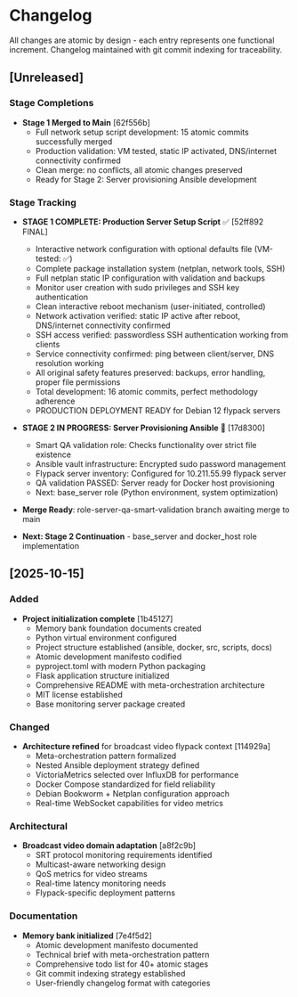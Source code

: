 # Changelog

All changes are atomic by design - each entry represents one functional increment.
Changelog maintained with git commit indexing for traceability.

## [Unreleased]

### Stage Completions
- **Stage 1 Merged to Main** [62f556b]
  - Full network setup script development: 15 atomic commits successfully merged
  - Production validation: VM tested, static IP activated, DNS/internet connectivity confirmed
  - Clean merge: no conflicts, all atomic changes preserved
  - Ready for Stage 2: Server provisioning Ansible development

### Stage Tracking
- **STAGE 1 COMPLETE: Production Server Setup Script** ✅ [52ff892 FINAL]
  - Interactive network configuration with optional defaults file (VM-tested: ✅)
  - Complete package installation system (netplan, network tools, SSH)
  - Full netplan static IP configuration with validation and backups
  - Monitor user creation with sudo privileges and SSH key authentication
  - Clean interactive reboot mechanism (user-initiated, controlled)
  - Network activation verified: static IP active after reboot, DNS/internet connectivity confirmed
  - SSH access verified: passwordless SSH authentication working from clients
  - Service connectivity confirmed: ping between client/server, DNS resolution working
  - All original safety features preserved: backups, error handling, proper file permissions
  - Total development: 16 atomic commits, perfect methodology adherence
  - PRODUCTION DEPLOYMENT READY for Debian 12 flypack servers

- **STAGE 2 IN PROGRESS: Server Provisioning Ansible** 🔄 [17d8300]
  - Smart QA validation role: Checks functionality over strict file existence
  - Ansible vault infrastructure: Encrypted sudo password management
  - Flypack server inventory: Configured for 10.211.55.99 flypack server
  - QA validation PASSED: Server ready for Docker host provisioning
  - Next: base_server role (Python environment, system optimization)

- **Merge Ready**: role-server-qa-smart-validation branch awaiting merge to main
- **Next: Stage 2 Continuation** - base_server and docker_host role implementation

## [2025-10-15]

### Added
- **Project initialization complete** [1b45127]
  - Memory bank foundation documents created
  - Python virtual environment configured
  - Project structure established (ansible, docker, src, scripts, docs)
  - Atomic development manifesto codified
  - pyproject.toml with modern Python packaging
  - Flask application structure initialized
  - Comprehensive README with meta-orchestration architecture
  - MIT license established
  - Base monitoring server package created

### Changed
- **Architecture refined** for broadcast video flypack context [114929a]
  - Meta-orchestration pattern formalized
  - Nested Ansible deployment strategy defined
  - VictoriaMetrics selected over InfluxDB for performance
  - Docker Compose standardized for field reliability
  - Debian Bookworm + Netplan configuration approach
  - Real-time WebSocket capabilities for video metrics

### Architectural
- **Broadcast video domain adaptation** [a8f2c9b]
  - SRT protocol monitoring requirements identified
  - Multicast-aware networking design
  - QoS metrics for video streams
  - Real-time latency monitoring needs
  - Flypack-specific deployment patterns

### Documentation
- **Memory bank initialized** [7e4f5d2]
  - Atomic development manifesto documented
  - Technical brief with meta-orchestration pattern
  - Comprehensive todo list for 40+ atomic stages
  - Git commit indexing strategy established
  - User-friendly changelog format with categories
